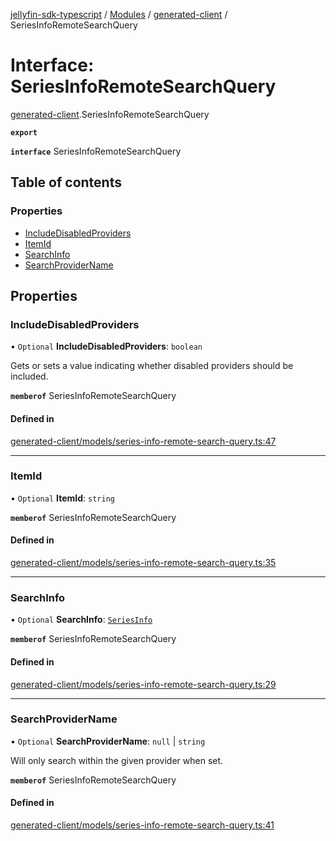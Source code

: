 [jellyfin-sdk-typescript](../README.md) / [Modules](../modules.md) / [generated-client](../modules/generated_client.md) / SeriesInfoRemoteSearchQuery

# Interface: SeriesInfoRemoteSearchQuery

[generated-client](../modules/generated_client.md).SeriesInfoRemoteSearchQuery

**`export`**

**`interface`** SeriesInfoRemoteSearchQuery

## Table of contents

### Properties

- [IncludeDisabledProviders](generated_client.SeriesInfoRemoteSearchQuery.md#includedisabledproviders)
- [ItemId](generated_client.SeriesInfoRemoteSearchQuery.md#itemid)
- [SearchInfo](generated_client.SeriesInfoRemoteSearchQuery.md#searchinfo)
- [SearchProviderName](generated_client.SeriesInfoRemoteSearchQuery.md#searchprovidername)

## Properties

### IncludeDisabledProviders

• `Optional` **IncludeDisabledProviders**: `boolean`

Gets or sets a value indicating whether disabled providers should be included.

**`memberof`** SeriesInfoRemoteSearchQuery

#### Defined in

[generated-client/models/series-info-remote-search-query.ts:47](https://github.com/thornbill/jellyfin-sdk-typescript/blob/7534c86/src/generated-client/models/series-info-remote-search-query.ts#L47)

___

### ItemId

• `Optional` **ItemId**: `string`

**`memberof`** SeriesInfoRemoteSearchQuery

#### Defined in

[generated-client/models/series-info-remote-search-query.ts:35](https://github.com/thornbill/jellyfin-sdk-typescript/blob/7534c86/src/generated-client/models/series-info-remote-search-query.ts#L35)

___

### SearchInfo

• `Optional` **SearchInfo**: [`SeriesInfo`](generated_client.SeriesInfo.md)

**`memberof`** SeriesInfoRemoteSearchQuery

#### Defined in

[generated-client/models/series-info-remote-search-query.ts:29](https://github.com/thornbill/jellyfin-sdk-typescript/blob/7534c86/src/generated-client/models/series-info-remote-search-query.ts#L29)

___

### SearchProviderName

• `Optional` **SearchProviderName**: ``null`` \| `string`

Will only search within the given provider when set.

**`memberof`** SeriesInfoRemoteSearchQuery

#### Defined in

[generated-client/models/series-info-remote-search-query.ts:41](https://github.com/thornbill/jellyfin-sdk-typescript/blob/7534c86/src/generated-client/models/series-info-remote-search-query.ts#L41)
